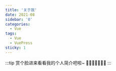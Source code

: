 ```yaml
---
title: '关于我'
date: 2021-08
sidebar: '0'
categories:
  - Vue
tags:
  - Vue
  - VuePress
sticky: 1
---
```


:::tip
赏个脸进来看看我的个人简介吧啦~ 🍓🥭🍍🍌🍋🍊🍉
:::

<about />
